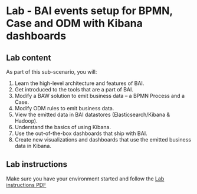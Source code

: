 # Lab - BAI events setup for BPMN, Case and ODM with Kibana dashboards

## Lab content
As part of this sub-scenario, you will:
1.	Learn the high-level architecture and features of BAI.
2.	Get introduced to the tools that are a part of BAI.
3.	Modify a BAW solution to emit business data – a BPMN Process and a Case.
4.	Modify ODM rules to emit business data.
5.	View the emitted data in BAI datastores (Elasticsearch/Kibana & Hadoop).
6.	Understand the basics of using Kibana.
7.	Use the out-of-the-box dashboards that ship with BAI.
8.	Create new visualizations and dashboards that use the emitted business data in Kibana.

## Lab instructions
Make sure you have your environment started and follow the [Lab instructions PDF](lab-instructions.pdf)